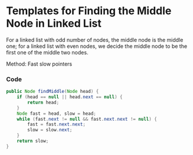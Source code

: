 # Templates for Finding the Middle Node in Linked List

For a linked list with odd number of nodes, the middle node is the middle one; for a linked list with even nodes, we decide the middle node to be the first one of the middle two nodes.  

Method: Fast slow pointers

### Code
```java
public Node findMiddle(Node head) {
	if (head == null || head.next == null) {
		return head;
	}
	Node fast = head, slow = head;
	while (fast.next != null && fast.next.next != null) {
		fast = fast.next.next;
		slow = slow.next;
	}
	return slow;
}
```